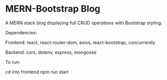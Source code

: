 # MERN-Bootstrap Blog

A MERN stack blog displaying full CRUD operations with Bootstrap styling.

Dependencies: 

Frontend: react, react-router-dom, axios, react-bootstrap, concurrently.

Backend: cors, dotenv, express, mongoose

To run: 

cd into frontend
npm run start